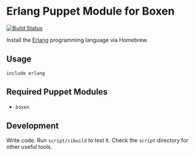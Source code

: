 # Erlang Puppet Module for Boxen

[![Build Status](https://travis-ci.org/jszod/puppet-erlang.png)](https://travis-ci.org/jszod/puppet-erlang)

Install the [Erlang](http://www.erlang.org) programming language via Homebrew.

## Usage

```puppet
include erlang
```

## Required Puppet Modules

* `boxen`

## Development

Write code. Run `script/cibuild` to test it. Check the `script`
directory for other useful tools.
